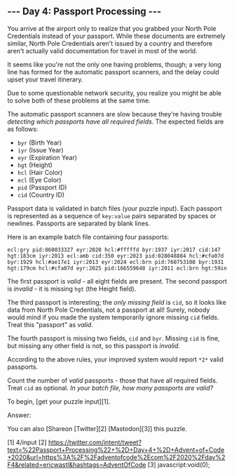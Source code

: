
## --- Day 4: Passport Processing ---

You arrive at the airport only to realize that you grabbed your North Pole Credentials instead of your passport. While these documents are extremely similar, North Pole Credentials aren't issued by a country and therefore aren't actually valid documentation for travel in most of the world.

It seems like you're not the only one having problems, though; a very long line has formed for the automatic passport scanners, and the delay could upset your travel itinerary.

Due to some questionable network security, you realize you might be able to solve both of these problems at the same time.

The automatic passport scanners are slow because they're having trouble *detecting which passports have all required fields*. The expected fields are as follows:

* `byr` (Birth Year)
* `iyr` (Issue Year)
* `eyr` (Expiration Year)
* `hgt` (Height)
* `hcl` (Hair Color)
* `ecl` (Eye Color)
* `pid` (Passport ID)
* `cid` (Country ID)

Passport data is validated in batch files (your puzzle input). Each passport is represented as a sequence of `key:value` pairs separated by spaces or newlines. Passports are separated by blank lines.

Here is an example batch file containing four passports:

`ecl:gry pid:860033327 eyr:2020 hcl:#fffffd
byr:1937 iyr:2017 cid:147 hgt:183cm
iyr:2013 ecl:amb cid:350 eyr:2023 pid:028048884
hcl:#cfa07d byr:1929
hcl:#ae17e1 iyr:2013
eyr:2024
ecl:brn pid:760753108 byr:1931
hgt:179cm
hcl:#cfa07d eyr:2025 pid:166559648
iyr:2011 ecl:brn hgt:59in
`

The first passport is *valid* - all eight fields are present. The second passport is *invalid* - it is missing `hgt` (the Height field).

The third passport is interesting; the *only missing field* is `cid`, so it looks like data from North Pole Credentials, not a passport at all! Surely, nobody would mind if you made the system temporarily ignore missing `cid` fields. Treat this "passport" as *valid*.

The fourth passport is missing two fields, `cid` and `byr`. Missing `cid` is fine, but missing any other field is not, so this passport is *invalid*.

According to the above rules, your improved system would report `*2*` valid passports.

Count the number of *valid* passports - those that have all required fields. Treat `cid` as optional. *In your batch file, how many passports are valid?*

To begin, [get your puzzle input][1].

Answer:

You can also [Shareon [Twitter][2] [Mastodon][3]] this puzzle.

[1] 4/input
[2] https://twitter.com/intent/tweet?text=%22Passport+Processing%22+%2D+Day+4+%2D+Advent+of+Code+2020&url=https%3A%2F%2Fadventofcode%2Ecom%2F2020%2Fday%2F4&related=ericwastl&hashtags=AdventOfCode
[3] javascript:void(0);

